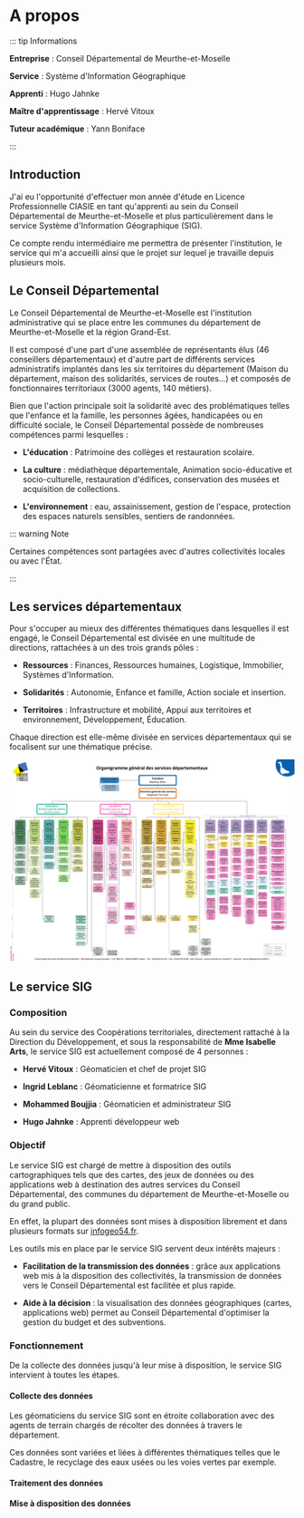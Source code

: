 # A propos

::: tip Informations

**Entreprise** : Conseil Départemental de Meurthe-et-Moselle

**Service** : Système d'Information Géographique

**Apprenti** : Hugo Jahnke

**Maître d'apprentissage** : Hervé Vitoux

**Tuteur académique** : Yann Boniface

:::

## Introduction

J'ai eu l'opportunité d'effectuer mon année d'étude en Licence Professionnelle CIASIE en tant qu'apprenti au sein du Conseil Départemental de Meurthe-et-Moselle et plus particulièrement dans le service Système d'Information Géographique (SIG).

Ce compte rendu intermédiaire me permettra de présenter l'institution, le service qui m'a accueilli ainsi que le projet sur lequel je travaille depuis plusieurs mois.

## Le Conseil Départemental

Le Conseil Départemental de Meurthe-et-Moselle est l'institution administrative qui se place entre les communes du département de Meurthe-et-Moselle et la région Grand-Est.

Il est composé d'une part d'une assemblée de représentants élus (46 conseillers départementaux) et d'autre part de différents services administratifs implantés dans les six territoires du département (Maison du département, maison des solidarités, services de routes...) et composés de fonctionnaires territoriaux (3000 agents, 140 métiers).

Bien que l'action principale soit la solidarité avec des problématiques telles que l'enfance et la famille, les personnes âgées, handicapées ou en difficulté sociale, le Conseil Départemental possède de nombreuses compétences parmi lesquelles :

* **L'éducation** : Patrimoine des collèges et restauration scolaire.

* **La culture** : médiathèque départementale, Animation socio-éducative et socio-culturelle, restauration d'édifices, conservation des musées et acquisition de collections.

* **L'environnement** : eau, assainissement, gestion de l'espace, protection des espaces naturels sensibles, sentiers de randonnées.

::: warning Note

Certaines compétences sont partagées avec d'autres collectivités locales ou avec l'État.

:::

## Les services départementaux

Pour s'occuper au mieux des différentes thématiques dans lesquelles il est engagé, le Conseil Départemental est divisée en une multitude de directions, rattachées à un des trois grands pôles :

* **Ressources** : Finances, Ressources humaines, Logistique, Immobilier, Systèmes d'Information.

* **Solidarités** : Autonomie, Enfance et famille, Action sociale et insertion.

* **Territoires** : Infrastructure et mobilité, Appui aux territoires et environnement, Développement, Éducation.

Chaque direction est elle-même divisée en services départementaux qui se focalisent sur une thématique précise.

<img title="Organigramme général des services départementaux" src="./assets/images/organigramme_general.png" alt="organigramme_general" data-align="center">

## Le service SIG

### Composition

Au sein du service des Coopérations territoriales, directement rattaché à la Direction du Développement, et sous la responsabilité de **Mme Isabelle Arts**, le service SIG est actuellement composé de 4 personnes :

* **Hervé Vitoux** : Géomaticien et chef de projet SIG

* **Ingrid Leblanc** : Géomaticienne et formatrice SIG

* **Mohammed Boujjia** : Géomaticien et administrateur SIG

* **Hugo Jahnke** : Apprenti développeur web

### Objectif

Le service SIG est chargé de mettre à disposition des outils cartographiques tels que des cartes, des jeux de données ou des applications web à destination des autres services du Conseil Départemental, des communes du département de Meurthe-et-Moselle ou du grand public.

En effet, la plupart des données sont mises à disposition librement et dans plusieurs formats sur [infogeo54.fr](http://catalogue.infogeo54.fr/geonetwork/srv/fre/catalog.search?node=srv#/home).

Les outils mis en place par le service SIG servent deux intérêts majeurs :

* **Facilitation de la transmission des données** : grâce aux applications web mis à la disposition des collectivités, la transmission de données vers le Conseil Départemental est facilitée et plus rapide.

* **Aide à la décision** : la visualisation des données géographiques (cartes, applications web) permet au Conseil Départemental d'optimiser la gestion du budget et des subventions.

### Fonctionnement

De la collecte des données jusqu'à leur mise à disposition, le service SIG intervient à toutes les étapes.

#### Collecte des données

Les géomaticiens du service SIG sont en étroite collaboration avec des agents de terrain chargés de récolter des données à travers le département.

Ces données sont variées et liées à différentes thématiques telles que le Cadastre, le recyclage des eaux usées ou les voies vertes par exemple.

#### Traitement des données

#### Mise à disposition des données
